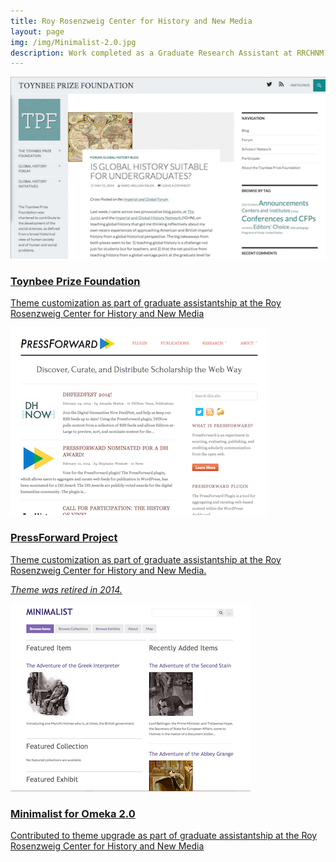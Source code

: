 ```yaml
---
title: Roy Rosenzweig Center for History and New Media
layout: page
img: /img/Minimalist-2.0.jpg
description: Work completed as a Graduate Research Assistant at RRCHNM.
---
```

<div class="entry">
    <a href="http://toynbeeprize.org/">
        <img class="thumb" src="/img/toynbee.png"/>
        <div class="caption">
            <h3 class="title">Toynbee Prize Foundation</h3>
            <p>Theme customization as part of graduate assistantship at the Roy Rosenzweig Center for History and New Media</p>
        </div>
	</a>
</div>
<div class="entry">
    <a href="http://pressforward.org/">
        <img class="thumb" src="/img/PressForward.jpg"/>
         <div class="caption">
            <h3 class="title">PressForward Project</h3>
            <p>Theme customization as part of graduate assistantship at the Roy Rosenzweig Center for History and New Media.</P>
            <p><em>Theme was retired in 2014.</em></p>
        </div>
    </a>
</div>
<div class="entry">
    <a href="http://omeka.org/add-ons/themes/minimalist/">
        <img class="thumb" src="/img/Minimalist-2.0.jpg" />
         <div class="caption">
            <h3 class="title">Minimalist for Omeka 2.0</h3>
            <p>Contributed to theme upgrade as part of graduate assistantship at the Roy Rosenzweig Center for History and New Media</p>
        </div>
    </a>
</div>
